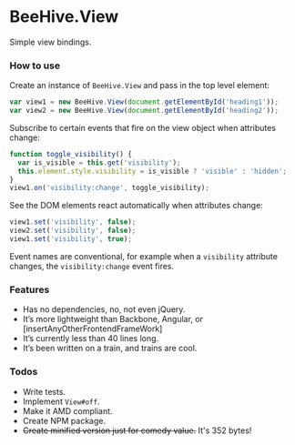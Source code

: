 # BeeHive.View

Simple view bindings.

### How to use

Create an instance of `BeeHive.View` and pass in the top level element:

```javascript
var view1 = new BeeHive.View(document.getElementById('heading1'));
var view2 = new BeeHive.View(document.getElementById('heading2'));
```

Subscribe to certain events that fire on the view object when attributes change:

```javascript
function toggle_visibility() {
  var is_visible = this.get('visibility');
  this.element.style.visibility = is_visible ? 'visible' : 'hidden';
}
view1.on('visibility:change', toggle_visibility);
```

See the DOM elements react automatically when attributes change:

```javascript
view1.set('visibility', false);
view2.set('visibility', false);
view1.set('visibility', true);
```

Event names are conventional, for example when a `visibility` attribute changes, the `visibility:change` event fires.

### Features

* Has no dependencies, no, not even jQuery.
* It’s more lightweight than Backbone, Angular, or [insertAnyOtherFrontendFrameWork]
* It’s currently less than 40 lines long.
* It’s been written on a train, and trains are cool.

### Todos

* Write tests.
* Implement `View#off`.
* Make it AMD compliant.
* Create NPM package.
* ~~Create minified version just for comedy value.~~ It's 352 bytes!
